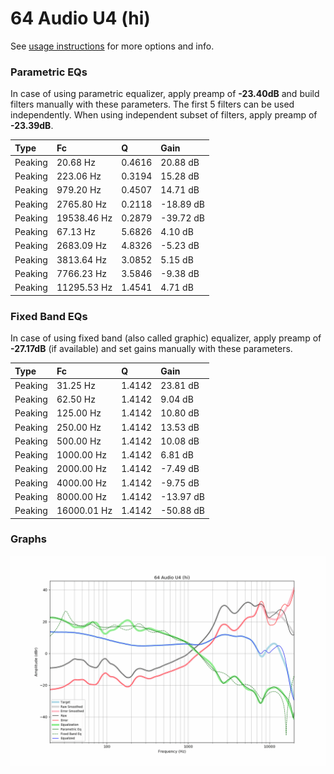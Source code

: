 # 64 Audio U4 (hi)
See [usage instructions](https://github.com/jaakkopasanen/AutoEq#usage) for more options and info.

### Parametric EQs
In case of using parametric equalizer, apply preamp of **-23.40dB** and build filters manually
with these parameters. The first 5 filters can be used independently.
When using independent subset of filters, apply preamp of **-23.39dB**.

| Type    | Fc          |      Q | Gain      |
|:--------|:------------|:-------|:----------|
| Peaking | 20.68 Hz    | 0.4616 | 20.88 dB  |
| Peaking | 223.06 Hz   | 0.3194 | 15.28 dB  |
| Peaking | 979.20 Hz   | 0.4507 | 14.71 dB  |
| Peaking | 2765.80 Hz  | 0.2118 | -18.89 dB |
| Peaking | 19538.46 Hz | 0.2879 | -39.72 dB |
| Peaking | 67.13 Hz    | 5.6826 | 4.10 dB   |
| Peaking | 2683.09 Hz  | 4.8326 | -5.23 dB  |
| Peaking | 3813.64 Hz  | 3.0852 | 5.15 dB   |
| Peaking | 7766.23 Hz  | 3.5846 | -9.38 dB  |
| Peaking | 11295.53 Hz | 1.4541 | 4.71 dB   |

### Fixed Band EQs
In case of using fixed band (also called graphic) equalizer, apply preamp of **-27.17dB**
(if available) and set gains manually with these parameters.

| Type    | Fc          |      Q | Gain      |
|:--------|:------------|:-------|:----------|
| Peaking | 31.25 Hz    | 1.4142 | 23.81 dB  |
| Peaking | 62.50 Hz    | 1.4142 | 9.04 dB   |
| Peaking | 125.00 Hz   | 1.4142 | 10.80 dB  |
| Peaking | 250.00 Hz   | 1.4142 | 13.53 dB  |
| Peaking | 500.00 Hz   | 1.4142 | 10.08 dB  |
| Peaking | 1000.00 Hz  | 1.4142 | 6.81 dB   |
| Peaking | 2000.00 Hz  | 1.4142 | -7.49 dB  |
| Peaking | 4000.00 Hz  | 1.4142 | -9.75 dB  |
| Peaking | 8000.00 Hz  | 1.4142 | -13.97 dB |
| Peaking | 16000.01 Hz | 1.4142 | -50.88 dB |

### Graphs
![](./64%20Audio%20U4%20(hi).png)
